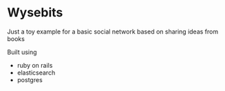 # Wysebits

Just a toy example for a basic social network based on sharing ideas from books

Built using

- ruby on rails
- elasticsearch
- postgres

